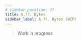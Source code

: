 ```yaml
---
# sidebar_position: ??
title: A.??. Bytes
sidebar_label: A.??. Bytes (WIP)
---
```


> Work in progress
